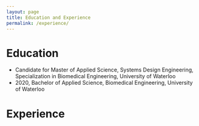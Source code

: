 ```yaml
---
layout: page
title: Education and Experience
permalink: /experience/
---
```

# Education
- Candidate for Master of Applied Science, Systems Design Engineering, Specialization in Biomedical Engineering, University of Waterloo
- 2020, Bachelor of Applied Science, Biomedical Engineering, University of Waterloo


# Experience
<object data="assets/JanLau_CV.pdf" width="1000" height="1000" type='application/pdf'></object>



